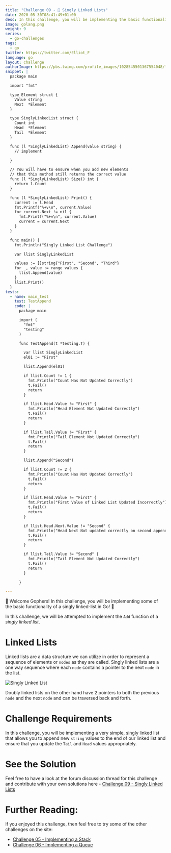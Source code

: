 ```yaml
---
title: "Challenge 09 - 🔗 Singly Linked Lists"
date: 2020-05-30T08:41:49+01:00
desc: In this challenge, you will be implementing the basic functionality of a singly linked list in Go!
image: golang.png
weight: 9
series:
  - go-challenges
tags:
  - go
twitter: https://twitter.com/Elliot_F
language: go
layout: challenge
authorImage: https://pbs.twimg.com/profile_images/1028545501367554048/lzr43cQv_400x400.jpg
snippet: |
  package main

  import "fmt"

  type Element struct {
    Value string
    Next  *Element
  }

  type SinglyLinkedList struct {
    Count int
    Head  *Element
    Tail  *Element
  }

  func (l *SinglyLinkedList) Append(value string) {
    // implement

  }

  // You will have to ensure when you add new elements
  // that this method still returns the correct value
  func (l *SinglyLinkedList) Size() int {
    return l.Count
  }

  func (l *SinglyLinkedList) Print() {
    current := l.Head
    fmt.Printf("%+v\n", current.Value)
    for current.Next != nil {
      fmt.Printf("%+v\n", current.Value)
      current = current.Next
    }
  }

  func main() {
    fmt.Println("Singly Linked List Challenge")

    var llist SinglyLinkedList

    values := []string{"First", "Second", "Third"}
    for _, value := range values {
      llist.Append(value)
    }
    llist.Print()
  }
tests:
  - name: main_test
    test: TestAppend
    code: |
      package main

      import (
        "fmt"
        "testing"
      )

      func TestAppend(t *testing.T) {

        var llist SinglyLinkedList
        el01 := "First"

        llist.Append(el01)

        if llist.Count != 1 {
          fmt.Println("Count Has Not Updated Correctly")
          t.Fail()
          return
        }

        if llist.Head.Value != "First" {
          fmt.Println("Head Element Not Updated Correctly")
          t.Fail()
          return
        }

        if llist.Tail.Value != "First" {
          fmt.Println("Tail Element Not Updated Correctly")
          t.Fail()
          return
        }

        llist.Append("Second")

        if llist.Count != 2 {
          fmt.Println("Count Has Not Updated Correctly")
          t.Fail()
          return
        }

        if llist.Head.Value != "First" {
          fmt.Println("First Value of Linked List Updated Incorrectly")
          t.Fail()
          return
        }

        if llist.Head.Next.Value != "Second" {
          fmt.Println("Head Next Not updated correctly on second append")
          t.Fail()
          return
        }

        if llist.Tail.Value != "Second" {
          fmt.Println("Tail Element Not Updated Correctly")
          t.Fail()
          return
        }

      }

---
```


👋 Welcome Gophers! In this challenge, you will be implementing some of the basic functionality of a singly linked-list in Go! 💪

In this challenge, we will be attempted to implement the `Add` function of a *singly linked list*.

# Linked Lists

Linked lists are a data structure we can utilize in order to represent a sequence of elements or `nodes` as they are called. Singly linked lists are a one way sequence where each `node` contains a pointer to the next `node` in the list. 

![Singly Linked List](https://images.tutorialedge.net/challenges/singly-linked-list-03.svg)

Doubly linked lists on the other hand have 2 pointers to both the previous `node` and the next `node` and can be traversed back and forth.

# Challenge Requirements

In this challenge, you will be implementing a very simple, singly linked list that allows you to append new `string` values to the end of our linked list and ensure that you update the `Tail` and `Head` values appropriately. 

<Quiz question="What is the time complexity of the most optimal solution for the Append method?" answer="O(k)" correct="B" A="O(k^2)" B="O(k)" C="O(1)" />

# See the Solution

Feel free to have a look at the forum discussion thread for this challenge and contribute with your own solutions here - [Challenge 09 - Singly Linked Lists](https://discuss.tutorialedge.net/t/challenge-09-singly-linked-list/28/2) 

# Further Reading:

If you enjoyed this challenge, then feel free to try some of the other challenges on the site:

* [Challenge 05 - Implementing a Stack](/challenges/go/implementing-a-stack/)
* [Challenge 06 - Implementing a Queue](/challenges/go/implementing-a-queue/)